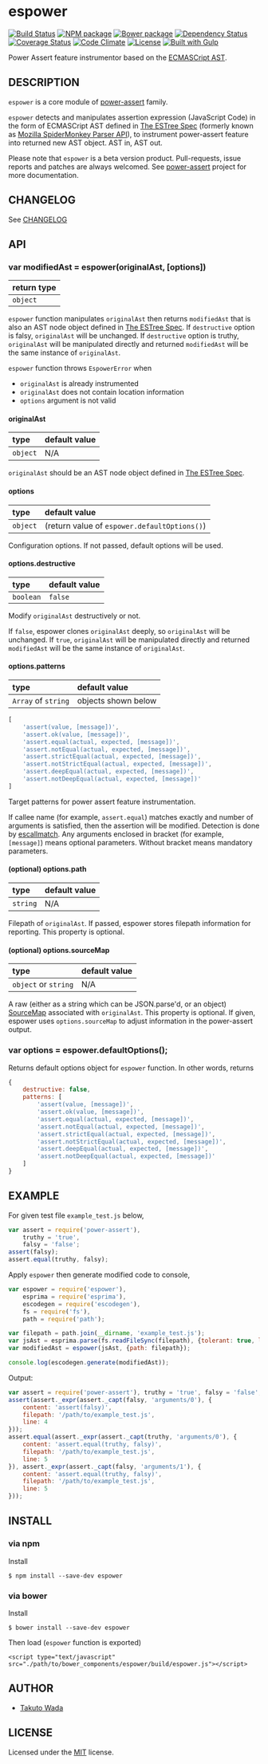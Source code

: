 espower
================================

[![Build Status][travis-image]][travis-url]
[![NPM package][npm-image]][npm-url]
[![Bower package][bower-image]][bower-url]
[![Dependency Status][depstat-image]][depstat-url]
[![Coverage Status][coverage-image]][coverage-url]
[![Code Climate][codeclimate-image]][codeclimate-url]
[![License][license-image]][license-url]
[![Built with Gulp][gulp-image]][gulp-url]


Power Assert feature instrumentor based on the [ECMASCript AST](https://github.com/estree/estree).


DESCRIPTION
---------------------------------------
`espower` is a core module of [power-assert](http://github.com/twada/power-assert) family. 


`espower` detects and manipulates assertion expression (JavaScript Code) in the form of ECMASCript AST defined in [The ESTree Spec](https://github.com/estree/estree) (formerly known as [Mozilla SpiderMonkey Parser API](https://developer.mozilla.org/en-US/docs/SpiderMonkey/Parser_API)), to instrument power-assert feature into returned new AST object. AST in, AST out.


Please note that `espower` is a beta version product. Pull-requests, issue reports and patches are always welcomed. See [power-assert](http://github.com/twada/power-assert) project for more documentation.


CHANGELOG
---------------------------------------
See [CHANGELOG](https://github.com/twada/espower/blob/master/CHANGELOG.md)


API
---------------------------------------

### var modifiedAst = espower(originalAst, [options])

| return type |
|:------------|
| `object`    |

`espower` function manipulates `originalAst` then returns `modifiedAst` that is also an AST node object defined in [The ESTree Spec](https://github.com/estree/estree).
If `destructive` option is falsy, `originalAst` will be unchanged. If `destructive` option is truthy, `originalAst` will be manipulated directly and returned `modifiedAst` will be the same instance of `originalAst`.

`espower` function throws `EspowerError` when

* `originalAst` is already instrumented
* `originalAst` does not contain location information
* `options` argument is not valid


#### originalAst

| type     | default value |
|:---------|:--------------|
| `object` | N/A           |

`originalAst` should be an AST node object defined in [The ESTree Spec](https://github.com/estree/estree).


#### options

| type     | default value |
|:---------|:--------------|
| `object` | (return value of `espower.defaultOptions()`) |

Configuration options. If not passed, default options will be used.


#### options.destructive

| type      | default value |
|:----------|:--------------|
| `boolean` | `false`       |

Modify `originalAst` destructively or not.

If `false`, espower clones `originalAst` deeply, so `originalAst` will be unchanged. If `true`, `originalAst` will be manipulated directly and returned `modifiedAst` will be the same instance of `originalAst`.


#### options.patterns

| type                | default value       |
|:--------------------|:--------------------|
| `Array` of `string` | objects shown below |

```javascript
[
    'assert(value, [message])',
    'assert.ok(value, [message])',
    'assert.equal(actual, expected, [message])',
    'assert.notEqual(actual, expected, [message])',
    'assert.strictEqual(actual, expected, [message])',
    'assert.notStrictEqual(actual, expected, [message])',
    'assert.deepEqual(actual, expected, [message])',
    'assert.notDeepEqual(actual, expected, [message])'
]
```

Target patterns for power assert feature instrumentation.

If callee name (for example, `assert.equal`) matches exactly and number of arguments is satisfied, then the assertion will be modified.
Detection is done by [escallmatch](http://github.com/twada/escallmatch). Any arguments enclosed in bracket (for example, `[message]`) means optional parameters. Without bracket means mandatory parameters.


#### (optional) options.path

| type     | default value |
|:---------|:--------------|
| `string` | N/A           |

Filepath of `originalAst`. If passed, espower stores filepath information for reporting. This property is optional.


#### (optional) options.sourceMap

| type                | default value |
|:--------------------|:--------------|
| `object` or `string`| N/A           |

A raw (either as a string which can be JSON.parse'd, or an object) [SourceMap](https://github.com/mozilla/source-map/) associated with `originalAst`. This property is optional. If given, espower uses `options.sourceMap` to adjust information in the power-assert output.


### var options = espower.defaultOptions();

Returns default options object for `espower` function. In other words, returns

```javascript
{
    destructive: false,
    patterns: [
        'assert(value, [message])',
        'assert.ok(value, [message])',
        'assert.equal(actual, expected, [message])',
        'assert.notEqual(actual, expected, [message])',
        'assert.strictEqual(actual, expected, [message])',
        'assert.notStrictEqual(actual, expected, [message])',
        'assert.deepEqual(actual, expected, [message])',
        'assert.notDeepEqual(actual, expected, [message])'
    ]
}
```


EXAMPLE
---------------------------------------

For given test file `example_test.js` below,

```javascript
var assert = require('power-assert'),
    truthy = 'true',
    falsy = 'false';
assert(falsy);
assert.equal(truthy, falsy);
```

Apply `espower` then generate modified code to console,

```javascript
var espower = require('espower'),
    esprima = require('esprima'),
    escodegen = require('escodegen'),
    fs = require('fs'),
    path = require('path');

var filepath = path.join(__dirname, 'example_test.js');
var jsAst = esprima.parse(fs.readFileSync(filepath), {tolerant: true, loc: true, tokens: true});
var modifiedAst = espower(jsAst, {path: filepath});

console.log(escodegen.generate(modifiedAst));
```

Output:

```javascript
var assert = require('power-assert'), truthy = 'true', falsy = 'false';
assert(assert._expr(assert._capt(falsy, 'arguments/0'), {
    content: 'assert(falsy)',
    filepath: '/path/to/example_test.js',
    line: 4
}));
assert.equal(assert._expr(assert._capt(truthy, 'arguments/0'), {
    content: 'assert.equal(truthy, falsy)',
    filepath: '/path/to/example_test.js',
    line: 5
}), assert._expr(assert._capt(falsy, 'arguments/1'), {
    content: 'assert.equal(truthy, falsy)',
    filepath: '/path/to/example_test.js',
    line: 5
}));
```


INSTALL
---------------------------------------

### via npm

Install

    $ npm install --save-dev espower


### via bower

Install

    $ bower install --save-dev espower

Then load (`espower` function is exported)

    <script type="text/javascript" src="./path/to/bower_components/espower/build/espower.js"></script>


AUTHOR
---------------------------------------
* [Takuto Wada](http://github.com/twada)


LICENSE
---------------------------------------
Licensed under the [MIT](https://github.com/twada/espower/blob/master/MIT-LICENSE.txt) license.


[npm-url]: https://npmjs.org/package/espower
[npm-image]: https://badge.fury.io/js/espower.svg

[bower-url]: http://badge.fury.io/bo/espower
[bower-image]: https://badge.fury.io/bo/espower.svg

[travis-url]: http://travis-ci.org/twada/espower
[travis-image]: https://secure.travis-ci.org/twada/espower.svg?branch=master

[depstat-url]: https://gemnasium.com/twada/espower
[depstat-image]: https://gemnasium.com/twada/espower.svg

[license-url]: https://github.com/twada/espower/blob/master/MIT-LICENSE.txt
[license-image]: http://img.shields.io/badge/license-MIT-brightgreen.svg?style=flat

[codeclimate-url]: https://codeclimate.com/github/twada/espower
[codeclimate-image]: https://codeclimate.com/github/twada/espower/badges/gpa.svg

[coverage-url]: https://coveralls.io/r/twada/espower?branch=master
[coverage-image]: https://coveralls.io/repos/twada/espower/badge.svg?branch=master

[gulp-url]: http://gulpjs.com/
[gulp-image]: http://img.shields.io/badge/built_with-gulp-brightgreen.svg
